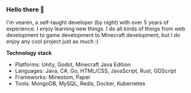 ### Hello there 👋

I'm vearen, a self-taught developer (by night) with over 5 years of experience. I enjoy learning new things. I do all kinds of things from web development to game development to Minecraft development, but I do enjoy any cool project just as much :)

**Technology stack**
* Platforms: Unity, Godot, Minecraft Java Edition
* Languages: Java, C#, Go, HTML/CSS, JavaScript, Rust, GDScript
* Frameworks: Minestom, Paper
* Tools: MongoDB, MySQL, Redis, Docker, Kubernetes
